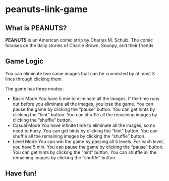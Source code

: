 # peanuts-link-game

## What is PEANUTS?
**PEANUTS** is an American comic strip by Charles M. Schulz. The comic focuses on the daily stories of Charlie Brown, Snoopy, and their friends.

## Game Logic
You can eliminate two same images that can be connected by at most 3 lines through clicking them.

The game has three modes:
- Basic Mode
You have 5 min to eliminate all the images. If the time runs out before you eliminate all the images, you lose the game. You can pause the game by clicking the “pause” button. You can get hints by clicking the “hint” button. You can shuffle all the remaining images by clicking the “shuffle” button.
- Casual Mode
You have infinite time to eliminate all the images, so no need to hurry. You can get hints by clicking the “hint” button. You can shuffle all the remaining images by clicking the “shuffle” button.
- Level Mode
You can win the game by passing all 5 levels. For each level, you have 5 min. You can pause the game by clicking the “pause” button. You can get hints by clicking the “hint” button. You can shuffle all the remaining images by clicking the “shuffle” button.

## Have fun!